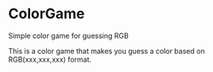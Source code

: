 # ColorGame
Simple color game for guessing RGB

This is a color game that makes you guess a color based on RGB(xxx,xxx,xxx) format.
